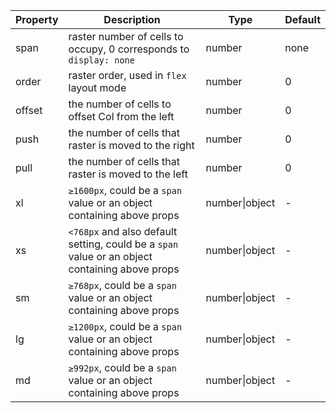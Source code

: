 | Property       | Description           | Type     | Default       |
|------------|-----------------|--------------------|-------------|
| span     | raster number of cells to occupy, 0 corresponds to `display: none`  | number | none        |
| order     | raster order, used in `flex` layout mode   | number | 0        |
| offset     | the number of cells to offset Col from the left  | number | 0        |
| push     | the number of cells that raster is moved to the right | number | 0        |
| pull     | the number of cells that raster is moved to the left   | number | 0        |
| xl       | `≥1600px`, could be a `span` value or an object containing above props | number\|object | - |
| xs       | `<768px` and also default setting, could be a `span` value or an object containing above props | number\|object | - |
| sm       | `≥768px`, could be a `span` value or an object containing above props | number\|object | - |
| lg       | `≥1200px`, could be a `span` value or an object containing above props | number\|object | - |
| md       | `≥992px`, could be a `span` value or an object containing above props | number\|object | - |